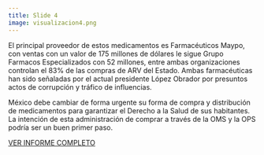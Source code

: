 ```yaml
---
title: Slide 4
image: visualizacion4.png
---
```


El principal proveedor de estos medicamentos es Farmacéuticos Maypo, con ventas con un valor de 175 millones de dólares le sigue Grupo Farmacos Especializados con 52 millones, entre ambas organizaciones controlan el 83% de las compras de ARV del Estado. Ambas farmacéuticas han sido señaladas por el actual presidente López Obrador por presuntos actos de corrupción y tráfico de influencias. 

México debe cambiar de forma urgente su forma de compra y distribución de medicamentos para garantizar el Derecho a la Salud de sus habitantes. La intención de esta administración de comprar a través de la OMS y la OPS podría ser un buen primer paso. 

[VER INFORME COMPLETO]()

